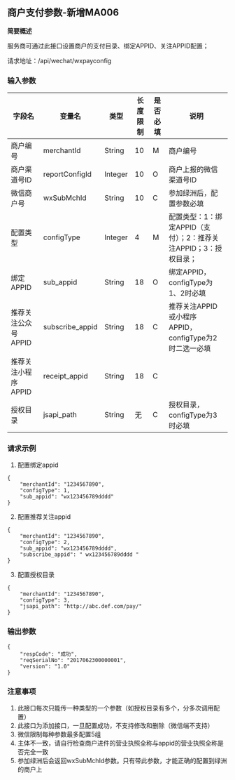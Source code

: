 ##  商户支付参数-新增MA006 ##

**简要概述**

服务商可通过此接口设置商户的支付目录、绑定APPID、关注APPID配置；

请求地址：/api/wechat/wxpayconfig
###  输入参数 ###
|字段名|变量名|类型|长度限制|是否必填|说明|
|---|---|---|---|---|---|
|商户编号|merchantId|String|10|M|商户编号|
|商户渠道号ID|reportConfigId|Integer|10|O|商户上报的微信渠道号ID|
|微信商户号|wxSubMchId|String|10|C|参加绿洲后，配置参数必填|
|配置类型|configType|Integer|4|M|配置类型：1：绑定APPID（支付）；2：推荐关注APPID；3：授权目录；|
|绑定APPID|sub\_appid|String|18|O|绑定APPID，configType为1、2时必填|
|推荐关注公众号APPID|subscribe\_appid|String|18|C|推荐关注APPID或小程序APPID，configType为2时二选一必填|
|推荐关注小程序APPID|receipt\_appid|String|18|C|
|授权目录|jsapi\_path|String|无|C|授权目录，configType为3时必填|
###  请求示例 ###
1. 配置绑定appid
```
{
    "merchantId": "1234567890",
    "configType": 1,
    "sub_appid": "wx123456789dddd"
}
```

2. 配置推荐关注appid
```
{
    "merchantId": "1234567890",
    "configType": 2,
    "sub_appid": "wx123456789dddd",
    "subscribe_appid": " wx123456789dddd "
}
```

3. 配置授权目录
```
{
    "merchantId": "1234567890",
    "configType": 3,
    "jsapi_path": "http://abc.def.com/pay/"
}
```

###  输出参数 ###
```
{
    "respCode": "成功",
    "reqSerialNo": "2017062300000001",
    "version": "1.0"
}
```

### 注意事项 ###
1. 此接口每次只能传一种类型的一个参数（如授权目录有多个，分多次调用配置）
2. 此接口为添加接口，一旦配置成功，不支持修改和删除（微信端不支持）
3. 微信限制每种参数最多配置5组
4. 主体不一致，请自行检查商户进件的营业执照全称与appid的营业执照全称是否完全一致
5. 参加绿洲后会返回wxSubMchId参数。只有带此参数，才能正确的配置到绿洲的商户上
